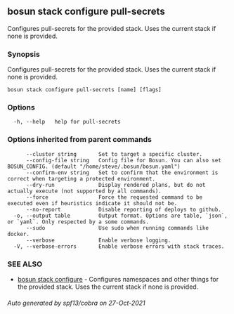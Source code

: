 ## bosun stack configure pull-secrets

Configures pull-secrets for the provided stack. Uses the current stack if none is provided.

### Synopsis

Configures pull-secrets for the provided stack. Uses the current stack if none is provided.

```
bosun stack configure pull-secrets [name] [flags]
```

### Options

```
  -h, --help   help for pull-secrets
```

### Options inherited from parent commands

```
      --cluster string       Set to target a specific cluster.
      --config-file string   Config file for Bosun. You can also set BOSUN_CONFIG. (default "/home/steve/.bosun/bosun.yaml")
      --confirm-env string   Set to confirm that the environment is correct when targeting a protected environment.
      --dry-run              Display rendered plans, but do not actually execute (not supported by all commands).
      --force                Force the requested command to be executed even if heuristics indicate it should not be.
      --no-report            Disable reporting of deploys to github.
  -o, --output table         Output format. Options are table, `json`, or `yaml`. Only respected by a some commands.
      --sudo                 Use sudo when running commands like docker.
      --verbose              Enable verbose logging.
  -V, --verbose-errors       Enable verbose errors with stack traces.
```

### SEE ALSO

* [bosun stack configure](bosun_stack_configure.md)	 - Configures namespaces and other things for the provided stack. Uses the current stack if none is provided.

###### Auto generated by spf13/cobra on 27-Oct-2021
